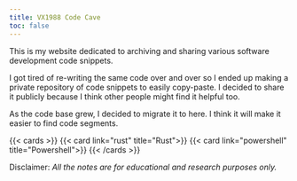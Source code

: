 ```yaml
---
title: VX1988 Code Cave
toc: false  
---
```


This is my website dedicated to archiving and sharing various software development code snippets.

I got tired of re-writing the same code over and over so I ended up making a private repository of code snippets to easily copy-paste. I decided to share it publicly because I think other people might find it helpful too.

As the code base grew, I decided to migrate it to here. I think it will make it easier to find code segments.

{{< cards >}}
  {{< card link="rust" title="Rust">}}
  {{< card link="powershell" title="Powershell">}}
{{< /cards >}} 

Disclaimer: *All the notes are for educational and research purposes only.*

